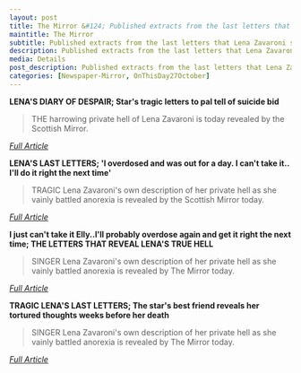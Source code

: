 ```yaml
---
layout: post
title: The Mirror &#124; Published extracts from the last letters that Lena Zavaroni sent to her best friend Elly Dalziel &#124; 27 October 1999
maintitle: The Mirror
subtitle: Published extracts from the last letters that Lena Zavaroni sent to her best friend Elly Dalziel
description: Published extracts from the last letters that Lena Zavaroni sent to her best friend Elly Dalziel.
media: Details
post_description: Published extracts from the last letters that Lena Zavaroni sent to her best friend Elly Dalziel.
categories: [Newspaper-Mirror, OnThisDay27October]
---
```


<p><strong>LENA'S DIARY OF DESPAIR; Star's tragic letters to pal tell of suicide bid</strong></p>
<blockquote>THE harrowing private hell of Lena Zavaroni is today revealed by the Scottish Mirror.</blockquote>
<cite><a class="external-link" href="https://www.thefreelibrary.com/LENA%27S+DIARY+OF+DESPAIR%3b+Star%27s+tragic+letters+to+pal+tell+of+suicide...-a060411032">Full Article</a></cite>

<p><strong>LENA'S LAST LETTERS; 'I overdosed and was out for a day. I can't take it.. I'll do it right the next time'</strong></p>
<blockquote>TRAGIC Lena Zavaroni's own description of her private hell as she vainly battled anorexia is revealed by the Scottish Mirror today.</blockquote>
<cite><a class="external-link" href="https://www.thefreelibrary.com/LENA%27S+LAST+LETTERS%3b+%27I+overdosed+and+was+out+for+a+day.+I+can%27t+take...-a060411000">Full Article</a></cite>

<p><strong>I just can't take it Elly..I'll probably overdose again and get it right the next time; THE LETTERS THAT REVEAL LENA'S TRUE HELL</strong></p>
<blockquote>SINGER Lena Zavaroni's own description of her private hell as she vainly battled anorexia is revealed by The Mirror today.</blockquote>
<cite><a class="external-link" href="https://www.thefreelibrary.com/I+just+can%27t+take+it+Elly..I%27ll+probably+overdose+again+and+get+it...-a060410884">Full Article</a></cite>

<p><strong>TRAGIC LENA'S LAST LETTERS; The star's best friend reveals her tortured thoughts weeks before her death</strong></p>
<blockquote>SINGER Lena Zavaroni's own description of her private hell as she vainly battled anorexia is revealed by The Mirror today.</blockquote>
<cite><a class="external-link" href="https://www.thefreelibrary.com/TRAGIC+LENA%27S+LAST+LETTERS%3b+The+star%27s+best+friend+reveals+her...-a060362664">Full Article</a></cite>
